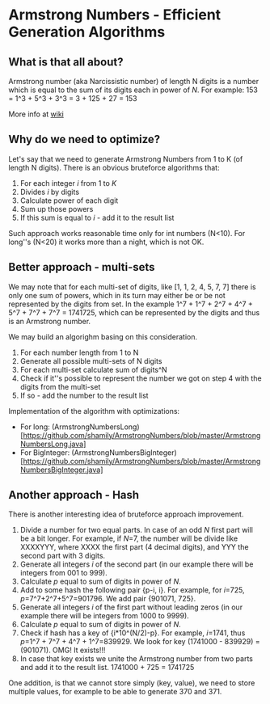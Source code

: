 # Armstrong Numbers - Efficient Generation Algorithms

## What is that all about?

Armstrong number (aka Narcissistic number) of length N digits is a number which is equal to the sum of its digits each in power of *N*. For example: 153 = 1^3 + 5^3 + 3^3 = 3 + 125 + 27 = 153

More info at [wiki](https://en.wikipedia.org/wiki/Narcissistic_number)

## Why do we need to optimize?

Let's say that we need to generate Armstrong Numbers from 1 to K (of length N digits). There is an obvious bruteforce algorithms that:

1. For each integer *i* from 1 to *K*
2. Divides *i* by digits
3. Calculate power of each digit
4. Sum up those powers
5. If this sum is equal to *i* - add it to the result list

Such approach works reasonable time only for int numbers (N<10). For long''s (N<20) it works more than a night, which is not OK.

## Better approach - multi-sets

We may note that for each multi-set of digits, like [1, 1, 2, 4, 5, 7, 7] there is only one sum of powers, which in its turn may either be or be not represented by the digits from set. In the example 1^7 + 1^7 + 2^7 + 4^7 + 5^7 + 7^7 + 7^7 = 1741725, which can be represented by the digits and thus is an Armstrong number.

We may build an algorighm basing on this consideration.

1. For each number length from 1 to N
2. Generate all possible multi-sets of N digits
3. For each multi-set calculate sum of digits^N
4. Check if it''s possible to represent the number we got on step 4 with the digits from the multi-set
5. If so - add the number to the result list

Implementation of the algorithm with optimizations:
* For long: (ArmstrongNumbersLong)[https://github.com/shamily/ArmstrongNumbers/blob/master/ArmstrongNumbersLong.java]
* For BigInteger: (ArmstrongNumbersBigInteger)[https://github.com/shamily/ArmstrongNumbers/blob/master/ArmstrongNumbersBigInteger.java]

## Another approach - Hash

There is another interesting idea of bruteforce approach improvement. 

1. Divide a number for two equal parts. In case of an odd *N* first part will be a bit longer. For example, if *N*=7, the number will be divide like XXXXYYY, where XXXX the first part (4 decimal digits), and YYY the second part with 3 digits.
2. Generate all integers *i* of the second part (in our example there will be integers from 001 to 999).
3. Calculate *p* equal to sum of digits in power of *N*.
4. Add to some hash the following pair {p-i, i}. For example, for *i*=725, *p*=7^7+2^7+5^7=901796. We add pair {901071, 725}.
5. Generate all integers *i* of the first part without leading zeros (in our example there will be integers from 1000 to 9999).
6. Calculate *p* equal to sum of digits in power of *N*.
7. Check if hash has a key of {i*10^(N/2)-p}. For example, *i*=1741, thus *p*=1^7 + 7^7 + 4^7 + 1^7=839929. We look for key (1741000 - 839929) = (901071). OMG! It exists!!!
8. In case that key exists we unite the Armstrong number from two parts and add it to the result list. 1741000 + 725 = 1741725

One addition, is that we cannot store simply (key, value), we need to store multiple values, for example to be able to generate 370 and 371.
